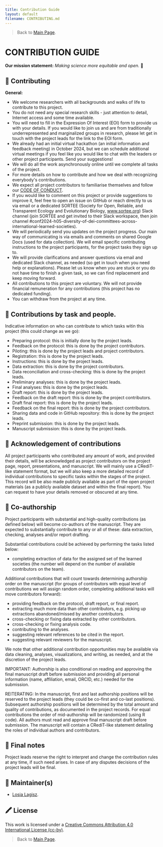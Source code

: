 ```yaml
---
title: Contribution Guide
layout: default
filename: CONTRIBUTING.md
--- 
```


> Back to [Main Page](/README.md).    


# CONTRIBUTION GUIDE    


**Our mission statement:** *Making science more equitable and open.* 🌟  


## 💛  Contributing 
   
**General:**
- We welcome researchers with all backgrounds and walks of life to contribute to this project.   
- You do not need any special research skills - just attention to detail, Internet access and some time available.   
- You will need to fill in the Expression Of Interest (EOI) form to provide us with your details. If you would like to join us and are from traditionally underrepresented and marginalized groups in research, please let get in touch with the project leads for the link to the EOI form.   
- We already had an initial virtual hackathon (an initial information and feedback meeting) in October 2024, but we can schedule additional virtual meetings if you feel like you would like to chat with the leaders or other project participants. Send your suggestions!  
- We will do all the work asynchronously online until we complete all tasks of the project.    
- For more details on how to contribute and how we deal with recognizing everybody's contributions.  
- We expect all project contributors to familiarise themselves and follow our [CODE OF CONDUCT](/CODE_OF_CONDUCT.md).   
- If you would like to comment on this project or provide suggestions to improve it, feel free to open an issue on GitHub or reach directly to us via email or a dedicated SORTEE (Society for Open, Reliable, and Transparent Ecology and Evolutionary Biology, www.sortee.org) Slack channel (join SORTEE and get invited to their Slack workspace, then join channel #conf2024-h05-diversity-of-dei-committees-across-international-learned-societies).
- We will periodically send you updates on the project progress. Our main way of communicating is via emails and comments on shared Google Docs (used for data collection). We will email specific contributing instructions to the project participants, for the project tasks they sign up to.
- We will provide clarifications and answer questions via email and dedicated Slack channel, as needed (so get in touch when you need help or explanations). Please let us know when you are stuck or you do not have time to finish a given task, so we can find replacement and keep moving forward. 
- All contributions to this project are voluntary. We will not provide financial remuneration for any contributions (this project has no dedicated funding).
- You can withdraw from the project at any time.        

## 🧱  Contributions by task and people.   

Indicative information on who can contribute to which tasks witin this project (this could change as we go):  

- Preparing protocol: this is initially done by the project leads.
- Feedback on the protocol: this is done by the project contributors.
- Piloting: this is done by the project leads and project contributors.   
- Registration: this is done by the project leads. 
- Instructions: this is done by the project leads. 
- Data extraction:  this is done by the project contributors.         
- Data reconciliation and cross-checking: this is done by the project leads.    
- Preliminary analyses: this is done by the project leads.         
- Final analyses: this is done by the project leads.    
- Draft report: this is done by the project leads.   
- Feedback on the draft report:  this is done by the project contributors.
- Draft final report: this is done by the project leads.  
- Feedback on the final report:  this is done by the project contributors.  
- Sharing data and code in GitHub repository: this is done by the project leads.   
- Preprint submission: this is done by the project leads.    
- Manuscript submission: this is done by the project leads.      

## 💝  Acknowledgement of contributions   
All project participants who contributed any amount of work, and provided their details, will be acknowledged as project contributors on the project page, report, presentations, and manuscript. We will mainly use a CRediT-like statement format, but we will also keep a more detailed record of individual contributions to specific tasks within the stages of the project. This record will be also made publicly available as part of the open project materials (as a publicly available dataset and  within the final report). You can request to have your details removed or obscured at any time.    

## 📄 Co-authorship  
Project participants with substantial and high-quality contributions (as defined below) will become co-authors of the manuscript. They are expected to substantially contribute to any or all of these: data extraction, checking, analyses and/or report drafting.   

Substantial contributions could be achieved by performing the tasks listed below:  
- completing extraction of data for the assigned set of the learned societies (the number will depend on the number of available contributors on the team).     
 
Additional contributions that will count towards determining authorship order on the manuscript (for groups of contributors with equal level of contributions we will assign random order, completing additional tasks will move contributors forward):      
- providing feedback on the protocol, draft report, or final report.    
- extracting much more data than other contributors, e.g. picking up extractions abandoned/missed by another contributors.  
- cross-checking or fixing data extracted by other contributors.  
- cross-checking or fixing analysis code.  
- contributing to the analyses.  
- suggesting relevant references to be cited in the report.  
- suggesting relevant reviewers for the manuscript.  

We note that other additional contribution opportunities may be available via data cleaning, analyses, visualizations, and writing, as needed, and at the discretion of the project leads.   

IMPORTANT: Authorship is also conditional on reading and approving the final manuscript draft before submission and providing all personal information (name, affiliation, email, ORCID, etc.) needed for the submission.     


REITERATING: In the manuscript, first and last authorship positions will be reserved to the project leads (they could be co-first and co-last positions). Subsequent authorship positions will be determined by the total amount and quality of contributions, as documented in the project records. For equal contributions the order of mid-authorship will be randomized (using R code). All authors must read and approve final manuscript draft before submission. The manuscript will contain a CRediT-like statement detailing the roles of individual authors and contributors.   


## 📍 Final notes   
Project leads reserve the right to interpret and change the contribution rules at any time, if such need arises. In case of any disputes decisions of the project leads will be final.    

## 🔧  Maintainer(s)
* [Losia Lagisz](https://github.com/mlagisz).   

## 🖍️  License 
This work is licensed under a [Creative Commons Attribution 4.0 International License (cc-by)](/LICENSE.md).   


> Back to [Main Page](/README.md).  
